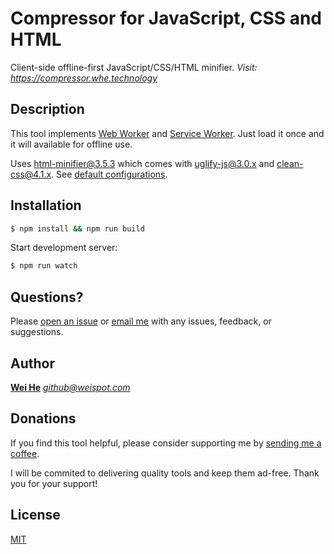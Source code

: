 Compressor for JavaScript, CSS and HTML
=======================================
Client-side offline-first JavaScript/CSS/HTML minifier. _Visit: https://compressor.whe.technology_


## Description

This tool implements [Web Worker](https://developer.mozilla.org/en-US/docs/Web/API/Web_Workers_API) and [Service Worker](https://developer.mozilla.org/en-US/docs/Web/API/Service_Worker_API). Just load it once and it will available for offline use.

Uses [html-minifier@3.5.3](https://github.com/kangax/html-minifier) which comes with [uglify-js@3.0.x](https://github.com/mishoo/UglifyJS2) and [clean-css@4.1.x](https://github.com/jakubpawlowicz/clean-css). See [default configurations](minify-config.json).


## Installation
```bash
$ npm install && npm run build
```

Start development server:
```bash
$ npm run watch
```


## Questions?

Please [open an issue](https://github.com/ddhhz/compressor/issues) or [email me](mailto:&#103;&#105;&#116;&#104;&#117;&#098;&#064;&#119;&#101;&#105;&#115;&#112;&#111;&#116;&#046;&#099;&#111;&#109;) with any issues, feedback, or suggestions.


## Author
[**Wei He**](https://whe.me)  [_&#103;&#105;&#116;&#104;&#117;&#098;&#064;&#119;&#101;&#105;&#115;&#112;&#111;&#116;&#046;&#099;&#111;&#109;_](mailto:&#103;&#105;&#116;&#104;&#117;&#098;&#064;&#119;&#101;&#105;&#115;&#112;&#111;&#116;&#046;&#099;&#111;&#109;)


## Donations

If you find this tool helpful, please consider supporting me by [sending me a coffee](https://o.whe.me/supportwei).

I will be commited to delivering quality tools and keep them ad-free. Thank you for your support!


## License
[MIT](LICENSE)
